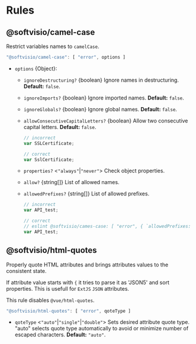 # Rules

## @softvisio/camel-case

Restrict variables names to `camelCase`.

```javascript
"@softvisio/camel-case": [ "error", options ]
```

- `options` {Object}:

    - `ignoreDestructuring?` {boolean} Ignore names in destructuring. **Default:** `false`.

    - `ignoreImports?` {boolean} Ignore imported names. **Default:** `false`.

    - `ignoreGlobals?` {boolean} Ignore global names. **Default:** `false`.

    - `allowConsecutiveCapitalLetters?` {boolean} Allow two consecutive capital letters. **Default:** `false`.

        ```javascript
        // incorrect
        var SSLCertificate;

        // correct
        var SslCertificate;
        ```

    - `properties?` <`"always"`|`"never"`> Check object properties.

    - `allow?` {string\[]} List of allowed names.

    - `allowedPrefixes?` {string\[]} List of allowed prefixes.

        ```javascript
        // incorrect
        var API_test;

        // correct
        // eslint @softvisio/cames-case: [ "error", { `allowedPrefixes: [ "API_" ] } ]
        var API_test;
        ```

## @softvisio/html-quotes

Properly quote HTML attributes and brings attributes values to the consistent state.

If attribute value starts with `{` it tries to parse it as 'JSON5' and sort properties. This is usefull for `ExtJS` `JSON` attributes.

This rule disables `@vue/html-quotes`.

```javascript
"@softvisio/html-quotes": [ "error", qoteType ]
```

- `qoteType` <`"auto"`|`"single"`|`"double"`> Sets desired attribute quote type. "auto" selects quote type automatically to avoid or minimize number of escaped characters. **Default:** `"auto"`.
